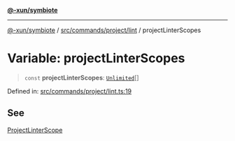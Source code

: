 [**@-xun/symbiote**](../../../../../README.md)

***

[@-xun/symbiote](../../../../../README.md) / [src/commands/project/lint](../README.md) / projectLinterScopes

# Variable: projectLinterScopes

> `const` **projectLinterScopes**: [`Unlimited`](../../../../configure/enumerations/UnlimitedGlobalScope.md#unlimited)[]

Defined in: [src/commands/project/lint.ts:19](https://github.com/Xunnamius/symbiote/blob/5aba0025b9a2417f80cab078fc2ddb0b25903903/src/commands/project/lint.ts#L19)

## See

[ProjectLinterScope](../../../../configure/enumerations/UnlimitedGlobalScope.md)
